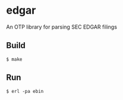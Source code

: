 edgar
=====

An OTP library for parsing SEC EDGAR filings 

Build
-----

    $ make

Run
-----

	$ erl -pa ebin
